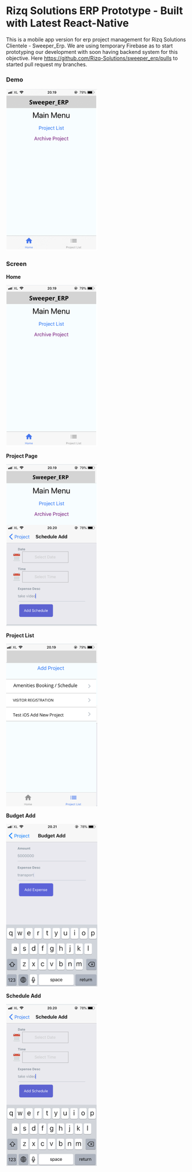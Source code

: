 # Rizq Solutions ERP Prototype - Built with Latest React-Native

This is a mobile app version for erp project management for Rizq Solutions Clientele - Sweeper_Erp. We are using temporary Firebase as to start prototyping our development with soon having backend system for this objective.  Here <a href="https://github.com/Rizq-Solutions/sweeper_erp/pulls">https://github.com/Rizq-Solutions/sweeper_erp/pulls</a> to started pull request my branches.

### Demo

<img src="https://github.com/Rizq-Solutions/sweeper_erp/blob/main/gif1.gif" width="250">

### Screen
**Home**

<img src="https://github.com/Rizq-Solutions/sweeper_erp/blob/main/20180901_131947000_iOS.png" width="250">

**Project Page**

<img src="https://github.com/Rizq-Solutions/sweeper_erp/blob/main/20180901_132058000_iOS.png" width="250">

**Project List**

<img src="https://github.com/Rizq-Solutions/sweeper_erp/blob/main/20180901_131953000_iOS.png" width="250">

**Budget Add**

<img src="https://github.com/Rizq-Solutions/sweeper_erp/blob/main/20180901_132113000_iOS.png" width="250">

**Schedule Add**

<img src="https://github.com/Rizq-Solutions/sweeper_erp/blob/main/20180901_132050000_iOS.png" width="250">

